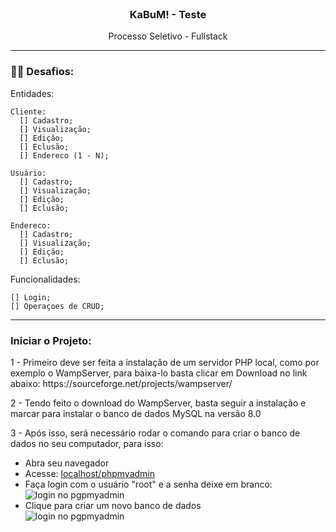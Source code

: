 <br />
<h3 align="center" >KaBuM! - Teste</h3>
<p align="center" >Processo Seletivo - Fullstack</p>
<hr />

### :weight_lifting_man: Desafios:
 
  Entidades:
  
    Cliente:
      [] Cadastro;
      [] Visualização;
      [] Edição;
      [] Eclusão;
      [] Endereco (1 - N);
    
    Usuário:
      [] Cadastro;
      [] Visualização;
      [] Edição;
      [] Eclusão;
      
    Endereco: 
      [] Cadastro;
      [] Visualização;
      [] Edição;
      [] Eclusão;
      
  Funcionalidades:
  
    [] Login;
    [] Operaçoes de CRUD;
    
<hr />

<h3>Iniciar o Projeto: </h3>

  <p>1 - Primeiro deve ser feita a instalação de um servidor PHP local, como por exemplo o WampServer, para baixa-lo basta clicar em Download no link abaixo: https://sourceforge.net/projects/wampserver/ </p>
  <p>2 - Tendo feito o download do WampServer, basta seguir a instalação e marcar para instalar o banco de dados MySQL na versão 8.0</p>
  <p>3 - Após isso, será necessário rodar o comando para criar o banco de dados no seu computador, para isso: </p>
  <ul>
    <li>Abra seu navegador</li>
    <li>Acesse: <a href="http://localhost/phpmyadmin">localhost/phpmyadmin</a></li>
    <li>Faça login com o usuário "root" e a senha deixe em branco: <br />
      <img src="https://lh3.googleusercontent.com/-pjAqZBFNhJ4/UUNrea0oCGI/AAAAAAAAGag/xEhSJfgy4As/s545/phpmyadmin_login.png" alt="login no pgpmyadmin" />
    </li>
    <li>Clique para criar um novo banco de dados<br/>
      <img src="https://lh3.googleusercontent.com/-pjAqZBFNhJ4/UUNrea0oCGI/AAAAAAAAGag/xEhSJfgy4As/s545/phpmyadmin_login.png" alt="login no pgpmyadmin" />  
   </li>
  </ul>
